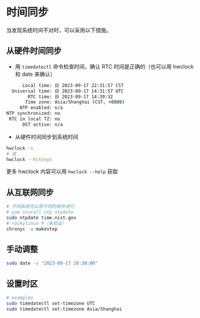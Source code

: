 # 时间同步

当发现系统时间不对时，可以采用以下措施。

## 从硬件时间同步

- 用 `timedatectl` 命令检查时间，确认 RTC 时间是正确的（也可以用 hwclock 和 date 来确认）

```bash
      Local time: 日 2023-09-17 22:31:57 CST
  Universal time: 日 2023-09-17 14:31:57 UTC
        RTC time: 日 2023-09-17 14:39:32
       Time zone: Asia/Shanghai (CST, +0800)
     NTP enabled: n/a
NTP synchronized: no
 RTC in local TZ: no
      DST active: n/a
```

- 从硬件时间同步到系统时间

```bash
hwclock -s
# 或
hwclock --hctosys
```

更多 hwclock 内容可以用 `hwclock --help` 获取


## 从互联网同步

```bash
# 不同系统可以用不同的软件进行
# yum install utp ntpdate
sudo ntpdate time.nist.gov
# rockylinux 9（未验证）
chronyc -a makestep
```

## 手动调整

```bash
sudo date -s "2023-09-17 10:30:00"
```

## 设置时区

```bash
# examples
sudo timedatectl set-timezone UTC
sudo timedatectl set-timezone Asia/Shanghai
```
